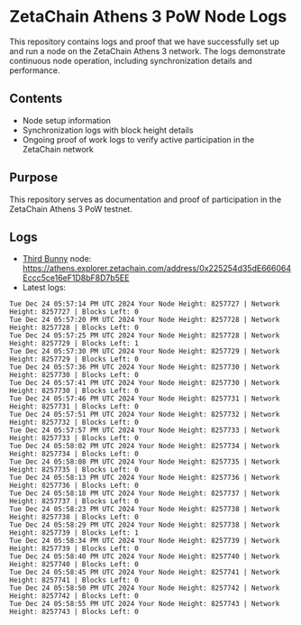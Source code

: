 # ZetaChain Athens 3 PoW Node Logs
This repository contains logs and proof that we have successfully set up and run a node on the ZetaChain Athens 3 network. The logs demonstrate continuous node operation, including synchronization details and performance.

## Contents
- Node setup information
- Synchronization logs with block height details
- Ongoing proof of work logs to verify active participation in the ZetaChain network

## Purpose
This repository serves as documentation and proof of participation in the ZetaChain Athens 3 PoW testnet.

## Logs

- [Third Bunny](https://thirdbunny.xyz/) node: https://athens.explorer.zetachain.com/address/0x225254d35dE666064Eccc5ce16eF1D8bF8D7b5EE
- Latest logs:
```
Tue Dec 24 05:57:14 PM UTC 2024 Your Node Height: 8257727 | Network Height: 8257727 | Blocks Left: 0
Tue Dec 24 05:57:20 PM UTC 2024 Your Node Height: 8257728 | Network Height: 8257728 | Blocks Left: 0
Tue Dec 24 05:57:25 PM UTC 2024 Your Node Height: 8257728 | Network Height: 8257729 | Blocks Left: 1
Tue Dec 24 05:57:30 PM UTC 2024 Your Node Height: 8257729 | Network Height: 8257729 | Blocks Left: 0
Tue Dec 24 05:57:36 PM UTC 2024 Your Node Height: 8257730 | Network Height: 8257730 | Blocks Left: 0
Tue Dec 24 05:57:41 PM UTC 2024 Your Node Height: 8257730 | Network Height: 8257730 | Blocks Left: 0
Tue Dec 24 05:57:46 PM UTC 2024 Your Node Height: 8257731 | Network Height: 8257731 | Blocks Left: 0
Tue Dec 24 05:57:51 PM UTC 2024 Your Node Height: 8257732 | Network Height: 8257732 | Blocks Left: 0
Tue Dec 24 05:57:57 PM UTC 2024 Your Node Height: 8257733 | Network Height: 8257733 | Blocks Left: 0
Tue Dec 24 05:58:02 PM UTC 2024 Your Node Height: 8257734 | Network Height: 8257734 | Blocks Left: 0
Tue Dec 24 05:58:08 PM UTC 2024 Your Node Height: 8257735 | Network Height: 8257735 | Blocks Left: 0
Tue Dec 24 05:58:13 PM UTC 2024 Your Node Height: 8257736 | Network Height: 8257736 | Blocks Left: 0
Tue Dec 24 05:58:18 PM UTC 2024 Your Node Height: 8257737 | Network Height: 8257737 | Blocks Left: 0
Tue Dec 24 05:58:23 PM UTC 2024 Your Node Height: 8257738 | Network Height: 8257738 | Blocks Left: 0
Tue Dec 24 05:58:29 PM UTC 2024 Your Node Height: 8257738 | Network Height: 8257739 | Blocks Left: 1
Tue Dec 24 05:58:34 PM UTC 2024 Your Node Height: 8257739 | Network Height: 8257739 | Blocks Left: 0
Tue Dec 24 05:58:40 PM UTC 2024 Your Node Height: 8257740 | Network Height: 8257740 | Blocks Left: 0
Tue Dec 24 05:58:45 PM UTC 2024 Your Node Height: 8257741 | Network Height: 8257741 | Blocks Left: 0
Tue Dec 24 05:58:50 PM UTC 2024 Your Node Height: 8257742 | Network Height: 8257742 | Blocks Left: 0
Tue Dec 24 05:58:55 PM UTC 2024 Your Node Height: 8257743 | Network Height: 8257743 | Blocks Left: 0
```
